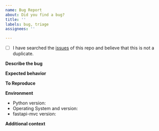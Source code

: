 ```yaml
---
name: Bug Report
about: Did you find a bug?
title: ''
labels: bug, triage
assignees: ''

---
```


<!-- Checked checkbox should look like this: [x] -->
- [ ] I have searched the [issues](https://github.com/fastapi-mvc/fastapi-mvc/issues) of this repo and believe that this is not a duplicate.

<!-- Now feel free to write your issue, but please be descriptive! Thanks again 🙌 ❤️ -->

**Describe the bug**
<!-- A clear and concise description of what the bug is. -->

**Expected behavior**
<!-- A clear and concise description of what you expected to happen. -->

**To Reproduce**
<!-- Steps to reproduce the behavior. -->

**Environment**
* Python version:
* Operating System and version:
* fastapi-mvc version:

**Additional context**
<!-- Add any other context about the problem here. -->
